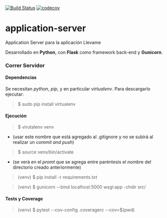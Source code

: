 [![Build Status](https://travis-ci.org/llevame/application-server.svg?branch=master)](https://travis-ci.org/llevame/application-server) [![codecov](https://codecov.io/gh/llevame/application-server/branch/master/graph/badge.svg)](https://codecov.io/gh/llevame/application-server)

# application-server

Application Server para la aplicación Llevame

Desarrollado en **Python**, con **Flask** como framework back-end y **Gunicorn**.

### Correr Servidor

#### Dependencias

Se necesitan *python*, *pip*, y en particular *virtualenv*.
Para descargarlo ejecutar:

> $ sudo pip install virtualenv


#### Ejecución

> $ virutalenv venv

- (usar este nombre que está agregado al .gitignore y no se subirá al realizar un *commit and push*)

> $ source venv/bin/activate

- (se verá en el *promt* que se agrega entre paréntesis el nombre del directorio creado anteriormente)

> (venv) $ pip install -r requirements.txt

> (venv) $ gunicorn --bind localhost:5000 wsgi:app -chdir src/

#### Tests y Coverage

> (venv) $ pytest --cov-config .coveragerc --cov=$(pwd)

